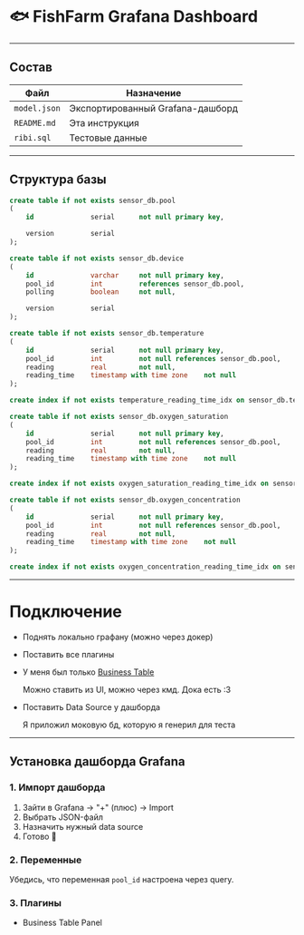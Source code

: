 
# 🐟 FishFarm Grafana Dashboard

---

## Состав

| Файл                      | Назначение                       |
| ------------------------- | -------------------------------- |
| `model.json`              | Экспортированный Grafana-дашборд |
| `README.md`               | Эта инструкция                   |
| `ribi.sql`                | Тестовые данные                  |

---


## Структура базы

```sql
create table if not exists sensor_db.pool
(
    id              serial      not null primary key,

    version         serial
);

create table if not exists sensor_db.device
(
    id              varchar     not null primary key,
    pool_id         int         references sensor_db.pool,
    polling         boolean     not null,

    version         serial
);

create table if not exists sensor_db.temperature
(
    id              serial      not null primary key,
    pool_id         int         not null references sensor_db.pool,
    reading         real        not null,
    reading_time    timestamp with time zone    not null
);

create index if not exists temperature_reading_time_idx on sensor_db.temperature (reading_time);

create table if not exists sensor_db.oxygen_saturation
(
    id              serial      not null primary key,
    pool_id         int         not null references sensor_db.pool,
    reading         real        not null,
    reading_time    timestamp with time zone    not null
);

create index if not exists oxygen_saturation_reading_time_idx on sensor_db.oxygen_saturation (reading_time);

create table if not exists sensor_db.oxygen_concentration
(
    id              serial      not null primary key,
    pool_id         int         not null references sensor_db.pool,
    reading         real        not null,
    reading_time    timestamp with time zone    not null
);

create index if not exists oxygen_concentration_reading_time_idx on sensor_db.oxygen_concentration (reading_time);

```

---

# Подключение

- Поднять локально графану (можно через докер)
  
- Поставить все плагины
  
- У меня был только [Business Table](https://grafana.com/grafana/plugins/volkovlabs-table-panel/)
  
  Можно ставить из UI, можно через кмд. Дока есть :3
- Поставить Data Source у дашборда
  
  Я приложил моковую бд, которую я генерил для теста


---

## Установка дашборда Grafana

### 1. Импорт дашборда
1. Зайти в Grafana → "+" (плюс) → Import
2. Выбрать JSON-файл
3. Назначить нужный data source
4. Готово 🎉

### 2. Переменные
Убедись, что переменная `pool_id` настроена через query.

### 3. Плагины
- Business Table Panel
